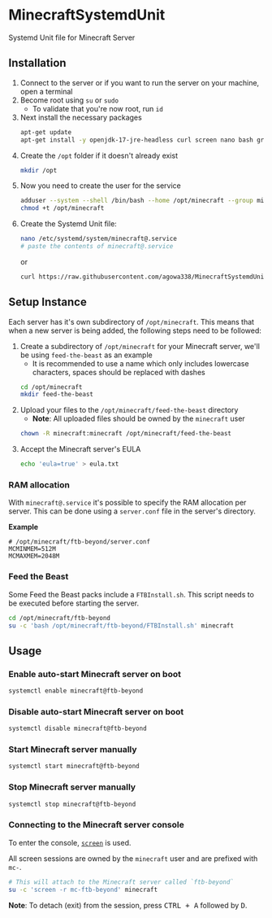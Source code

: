 # MinecraftSystemdUnit
Systemd Unit file for Minecraft Server

## Installation

1. Connect to the server or if you want to run the server on your machine, open a terminal
1. Become root using `su` or `sudo`
    - To validate that you're now root, run `id`
1. Next install the necessary packages 
    ```bash
    apt-get update
    apt-get install -y openjdk-17-jre-headless curl screen nano bash grep
    ```
1. Create the `/opt` folder if it doesn't already exist 
    ```bash
    mkdir /opt
    ```
1. Now you need to create the user for the service
    ```bash
    adduser --system --shell /bin/bash --home /opt/minecraft --group minecraft
    chmod +t /opt/minecraft
    ```
1. Create the Systemd Unit file:
    ```bash
    nano /etc/systemd/system/minecraft@.service
    # paste the contents of minecraft@.service
    ```
    or 
    ```bash
    curl https://raw.githubusercontent.com/agowa338/MinecraftSystemdUnit/master/minecraft%40.service > /etc/systemd/system/minecraft@.service
    ```

## Setup Instance

Each server has it's own subdirectory of `/opt/minecraft`. This means that when a new server is being added, the following steps need to be followed:

1. Create a subdirectory of `/opt/minecraft` for your Minecraft server, we'll be using `feed-the-beast` as an example
    - It is recommended to use a name which only includes lowercase characters, spaces should be replaced with dashes
    ```bash
    cd /opt/minecraft
    mkdir feed-the-beast
    ```
1. Upload your files to the `/opt/minecraft/feed-the-beast` directory
    - **Note**: All uploaded files should be owned by the `minecraft` user
    ```bash
    chown -R minecraft:minecraft /opt/minecraft/feed-the-beast
    ```
1. Accept the Minecraft server's EULA
    ```bash
    echo 'eula=true' > eula.txt

### RAM allocation

With `minecraft@.service` it's possible to specify the RAM allocation per server. This can be done using a `server.conf` file in the server's directory.

**Example**

```properties
# /opt/minecraft/ftb-beyond/server.conf
MCMINMEM=512M
MCMAXMEM=2048M
```

### Feed the Beast

Some Feed the Beast packs include a `FTBInstall.sh`. This script needs to be executed before starting the server.

```bash
cd /opt/minecraft/ftb-beyond
su -c 'bash /opt/minecraft/ftb-beyond/FTBInstall.sh' minecraft
```

## Usage

### Enable auto-start Minecraft server on boot

```bash
systemctl enable minecraft@ftb-beyond
```

### Disable auto-start Minecraft server on boot

```bash
systemctl disable minecraft@ftb-beyond
```

### Start Minecraft server manually

```bash
systemctl start minecraft@ftb-beyond
```

### Stop Minecraft server manually

```bash
systemctl stop minecraft@ftb-beyond
```

### Connecting to the Minecraft server console

To enter the console, [`screen`](https://linux.die.net/man/1/screen) is used.

All screen sessions are owned by the `minecraft` user and are prefixed with `mc-`.

```bash
# This will attach to the Minecraft server called `ftb-beyond`
su -c 'screen -r mc-ftb-beyond' minecraft
```

**Note**: To detach (exit) from the session, press <kbd>CTRL + A</kbd> followed by <kbd>D</kbd>.
